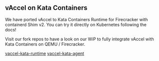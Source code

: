 ## vAccel on Kata Containers

We have ported vAccel to Kata Containers Runtime for Firecracker with containerd Shim v2. You can try it directly on Kubernetes following the docs!

Visit our fork repos to have a look on our WiP to fully integrate vAccel with Kata Containers on QEMU / Firecracker.

[vaccel-kata-runtime](https://github.com/cloudkernels/runtime/blob/1.12.0/vaccel-dev/VACCEL-FC-WIP.md)
[vaccel-kata-agent](https://github.com/cloudkernels/agent/blob/vaccel-dev/VACCEL-KATA-AGENT.md)


 


